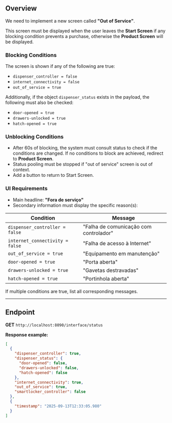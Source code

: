 ## Overview

We need to implement a new screen called **"Out of Service"**.

This screen must be displayed when the user leaves the **Start Screen** if any blocking condition prevents a purchase, otherwise the **Product Screen** will be displayed.

### Blocking Conditions

The screen is shown if any of the following are true:

* `dispenser_controller = false`
* `internet_connectivity = false`
* `out_of_service = true`

Additionally, if the object `dispenser_status` exists in the payload, the following must also be checked:

* `door-opened = true`
* `drawers-unlocked = true`
* `hatch-opened = true`


### Unblocking Conditions

- After 60s of blocking, the system must consult status to check if the conditions are changed. If no conditions to block are achieved, redirect to **Product Screen**.
- Status pooling must be stopped if "out of service" screen is out of context.
- Add a button to return to Start Screen.


### UI Requirements

* Main headline: **"Fora de serviço"**
* Secondary information must display the specific reason(s):

| Condition                       | Message                                |
| ------------------------------- | -------------------------------------- |
| `dispenser_controller = false`  | "Falha de comunicação com controlador" |
| `internet_connectivity = false` | "Falha de acesso à Internet"           |
| `out_of_service = true`         | "Equipamento em manutenção"            |
| `door-opened = true`            | "Porta aberta"                         |
| `drawers-unlocked = true`       | "Gavetas destravadas"                  |
| `hatch-opened = true`           | "Portinhola aberta"                    |

If multiple conditions are true, list all corresponding messages.

---

## Endpoint

**GET** `http://localhost:8090/interface/status`

**Response example:**

```json
[
  {
    "dispenser_controller": true,
    "dispenser_status": {
      "door-opened": false,
      "drawers-unlocked": false,
      "hatch-opened": false
    },
    "internet_connectivity": true,
    "out_of_service": true,
    "smartlocker_controller": false
  },
  {
    "timestamp": "2025-09-13T12:33:05.980"
  }
]
```


